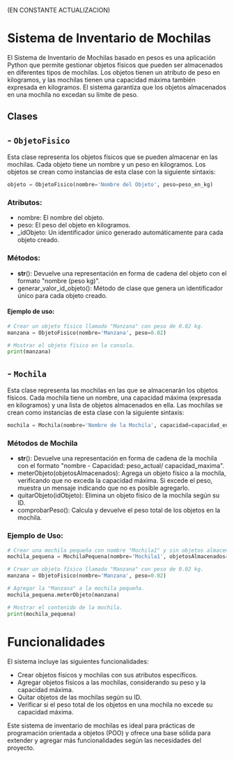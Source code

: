 (EN CONSTANTE ACTUALIZACION)

# Sistema de Inventario de Mochilas

El Sistema de Inventario de Mochilas basado en pesos es una aplicación Python que permite gestionar objetos físicos que pueden ser almacenados en diferentes tipos de mochilas. Los objetos tienen un atributo de peso en kilogramos, y las mochilas tienen una capacidad máxima también expresada en kilogramos. El sistema garantiza que los objetos almacenados en una mochila no excedan su límite de peso.

## Clases

## - `ObjetoFisico`

Esta clase representa los objetos físicos que se pueden almacenar en las mochilas. Cada objeto tiene un nombre y un peso en kilogramos. Los objetos se crean como instancias de esta clase con la siguiente sintaxis:

```python
objeto = ObjetoFisico(nombre='Nombre del Objeto', peso=peso_en_kg)
```

### Atributos:
- nombre: El nombre del objeto.
- peso: El peso del objeto en kilogramos.
- _idObjeto: Un identificador único generado automáticamente para cada objeto creado.

### Métodos:
- __str__(): Devuelve una representación en forma de cadena del objeto con el formato "nombre (peso kg)".
- generar_valor_id_objeto(): Método de clase que genera un identificador único para cada objeto creado.

#### Ejemplo de uso:
```python
# Crear un objeto físico llamado "Manzana" con peso de 0.02 kg.
manzana = ObjetoFisico(nombre='Manzana', peso=0.02)

# Mostrar el objeto físico en la consola.
print(manzana)
```

## - `Mochila`
Esta clase representa las mochilas en las que se almacenarán los objetos físicos. Cada mochila tiene un nombre, una capacidad máxima (expresada en kilogramos) y una lista de objetos almacenados en ella. Las mochilas se crean como instancias de esta clase con la siguiente sintaxis:

```python
mochila = Mochila(nombre='Nombre de la Mochila', capacidad=capacidad_en_kg, objetosAlmacenados=lista_de_objetos)
```

### Métodos de Mochila
- __str__(): Devuelve una representación en forma de cadena de la mochila con el formato "nombre - Capacidad: peso_actual/ capacidad_maxima".
- meterObjeto(objetosAlmacenados): Agrega un objeto físico a la mochila, verificando que no exceda la capacidad máxima. Si excede el peso, muestra un mensaje indicando que no es posible agregarlo.
- quitarObjeto(idObjeto): Elimina un objeto físico de la mochila según su ID.
- comprobarPeso(): Calcula y devuelve el peso total de los objetos en la mochila.

### Ejemplo de Uso:
```python
# Crear una mochila pequeña con nombre "Mochila1" y sin objetos almacenados.
mochila_pequena = MochilaPequena(nombre='Mochila1', objetosAlmacenados=[])

# Crear un objeto físico llamado "Manzana" con peso de 0.02 kg.
manzana = ObjetoFisico(nombre='Manzana', peso=0.02)

# Agregar la "Manzana" a la mochila pequeña.
mochila_pequena.meterObjeto(manzana)

# Mostrar el contenido de la mochila.
print(mochila_pequena)
```

# Funcionalidades
El sistema incluye las siguientes funcionalidades:
- Crear objetos físicos y mochilas con sus atributos específicos.
- Agregar objetos físicos a las mochilas, considerando su peso y la capacidad máxima.
- Quitar objetos de las mochilas según su ID.
- Verificar si el peso total de los objetos en una mochila no excede su capacidad máxima.

Este sistema de inventario de mochilas es ideal para prácticas de programación orientada a objetos (POO) y ofrece una base sólida para extender y agregar más funcionalidades según las necesidades del proyecto.
